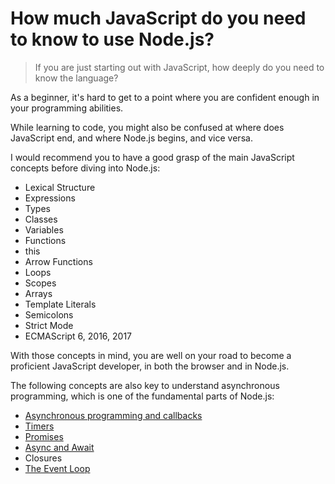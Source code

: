 # How much JavaScript do you need to know to use Node.js?

> If you are just starting out with JavaScript, how deeply do you need to know the language?

As a beginner, it's hard to get to a point where you are confident enough in your programming abilities.

While learning to code, you might also be confused at where does JavaScript end, and where Node.js begins, and vice versa.

I would recommend you to have a good grasp of the main JavaScript concepts before diving into Node.js:

* Lexical Structure
* Expressions
* Types
* Classes
* Variables
* Functions
* this
* Arrow Functions
* Loops
* Scopes
* Arrays
* Template Literals
* Semicolons
* Strict Mode
* ECMAScript 6, 2016, 2017

With those concepts in mind, you are well on your road to become a proficient JavaScript developer, in both the browser and in Node.js.

The following concepts are also key to understand asynchronous programming, which is one of the fundamental parts of Node.js:

* [Asynchronous programming and callbacks](https://nodejs.dev/learn/javascript-asynchronous-programming-and-callbacks)
* [Timers](https://nodejs.dev/learn/discover-javascript-timers)
* [Promises](https://nodejs.dev/learn/understanding-javascript-promises)
* [Async and Await](https://nodejs.dev/learn/modern-asynchronous-javascript-with-async-and-await)
* Closures
* [The Event Loop](https://nodejs.dev/learn/the-nodejs-event-loop)
